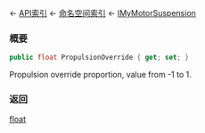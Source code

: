 ← [API索引](Api-Index) ← [命名空间索引](Namespace-Index) ← [IMyMotorSuspension](Sandbox.ModAPI.Ingame.IMyMotorSuspension)

### 概要

```csharp
public float PropulsionOverride { get; set; }
```

Propulsion override proportion, value from -1 to 1.

### 返回

[float](https://docs.microsoft.com/en-us/dotnet/api/System.Single?view=netframework-4.6)

